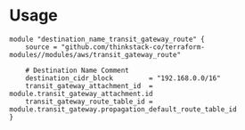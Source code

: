 # Usage
    module "destination_name_transit_gateway_route" {
        source = "github.com/thinkstack-co/terraform-modules//modules/aws/transit_gateway_route"

        # Destination Name Comment
        destination_cidr_block         = "192.168.0.0/16"
        transit_gateway_attachment_id  = module.transit_gateway_attachment.id
        transit_gateway_route_table_id = module.transit_gateway.propagation_default_route_table_id
    }